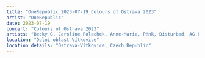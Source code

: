 ```yaml
---
title: "OneRepublic_2023-07-19_Colours of Ostrava 2023"
artist: "OneRepublic"
date: 2023-07-19
concert: "Colours of Ostrava 2023"
artists: "Becky G, Caroline Polachek, Anne-Marie, P!nk, Disturbed, AG Flek, Blondie, Tom Gregory, Brutus, Echo & the Bunnymen, OneRepublic, Alizzz, Ashibah, Belinda, Di-rect, Arctic Monkeys, 여성타악그룹, Goldband, Alok, Afrojack, Alligatorz, alyona alyona"
location: "Dolní oblast Vítkovice"
location_details: "Ostrava-Vítkovice, Czech Republic"
---
```

